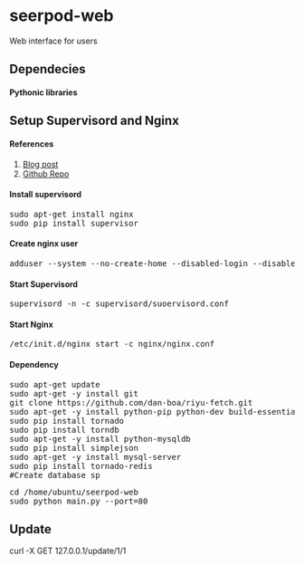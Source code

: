 seerpod-web
===========

Web interface for users

## Dependecies

#### Pythonic libraries


## Setup Supervisord and Nginx

#### References
1. [Blog post](http://chase.io/post/17197274701/)
2. [Github Repo](https://github.com/chaselee/tornado-linode)

#### Install supervisord
<pre>
sudo apt-get install nginx
sudo pip install supervisor
</pre>

#### Create nginx user
<pre>
adduser --system --no-create-home --disabled-login --disabled-password --group nginx
</pre>

#### Start Supervisord
<pre>
supervisord -n -c supervisord/suoervisord.conf
</pre>

#### Start Nginx
<pre>
/etc/init.d/nginx start -c nginx/nginx.conf
</pre>

#### Dependency
<pre>
sudo apt-get update
sudo apt-get -y install git 
git clone https://github.com/dan-boa/riyu-fetch.git
sudo apt-get -y install python-pip python-dev build-essential memcached python-memcache
sudo pip install tornado
sudo pip install torndb
sudo apt-get -y install python-mysqldb
sudo pip install simplejson
sudo apt-get -y install mysql-server
sudo pip install tornado-redis
#Create database sp
</pre>

<pre>
cd /home/ubuntu/seerpod-web
sudo python main.py --port=80
</pre>

Update
-----
curl -X GET 127.0.0.1/update/1/1
